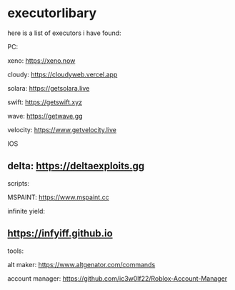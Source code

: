 # executorlibary
here is a list of executors i have found:


PC:



xeno:
https://xeno.now



cloudy:
https://cloudyweb.vercel.app



solara:
https://getsolara.live



swift:
https://getswift.xyz



wave:
https://getwave.gg



velocity:
https://www.getvelocity.live





IOS

delta:
https://deltaexploits.gg
---------------------------------------------------------
scripts:


MSPAINT: 
https://www.mspaint.cc


infinite yield:

https://infyiff.github.io
-----------------------------
tools:




alt maker: 
https://www.altgenator.com/commands




account manager: 
https://github.com/ic3w0lf22/Roblox-Account-Manager

